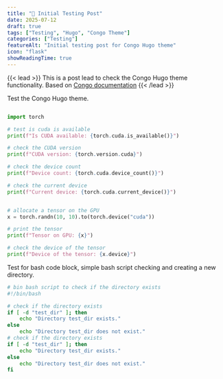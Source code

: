 ```yaml
---
title: "🧪 Initial Testing Post"
date: 2025-07-12
draft: true
tags: ["Testing", "Hugo", "Congo Theme"]
categories: ["Testing"]
featureAlt: "Initial testing post for Congo Hugo theme"
icon: "flask"
showReadingTime: true
---
```


{{< lead >}}
This is a post lead to check the Congo Hugo theme functionality. Based on [Congo documentation](https://github.com/jpanther/congo) 
{{< /lead >}}

Test the Congo Hugo theme. 

```python

import torch

# test is cuda is available
print(f"Is CUDA available: {torch.cuda.is_available()}")

# check the CUDA version
print(f"CUDA version: {torch.version.cuda}")

# check the device count
print(f"Device count: {torch.cuda.device_count()}")

# check the current device
print(f"Current device: {torch.cuda.current_device()}")


# allocate a tensor on the GPU 
x = torch.randn(10, 10).to(torch.device("cuda"))

# print the tensor
print(f"Tensor on GPU: {x}")

# check the device of the tensor
print(f"Device of the tensor: {x.device}")


```

Test for bash code block, simple bash script checking and creating a new directory.
```bash 
# bin bash script to check if the directory exists
#!/bin/bash

# check if the directory exists
if [ -d "test_dir" ]; then
    echo "Directory test_dir exists."
else
    echo "Directory test_dir does not exist."
# check if the directory exists
if [ -d "test_dir" ]; then
    echo "Directory test_dir exists."
else
    echo "Directory test_dir does not exist."
fi

```







